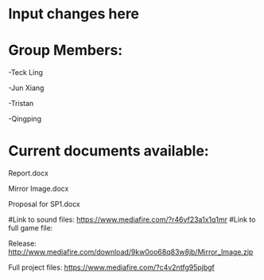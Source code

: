 # Input changes here
# Group Members:

-Teck Ling

-Jun Xiang

-Tristan

-Qingping

# Current documents available:

Report.docx

Mirror Image.docx

Proposal for SP1.docx

#Link to sound files:
https://www.mediafire.com/?r46vf23a1x1q1mr
#Link to full game file:

Release:
http://www.mediafire.com/download/9kw0oo68q83w8jb/Mirror_Image.zip

Full project files:
https://www.mediafire.com/?c4v2ntfg95pjbgf

